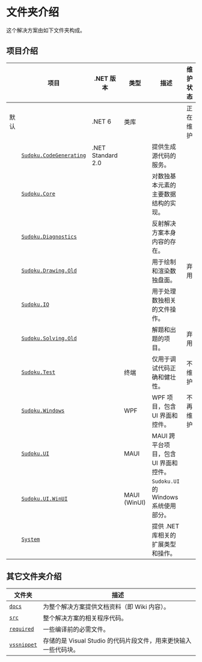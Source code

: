 ﻿# 文件夹介绍
这个解决方案由如下文件夹构成。

## 项目介绍

|      | 项目                                                         | .NET 版本         | 类型         | 描述                                  | 维护状态 |
| ---- | ------------------------------------------------------------ | ----------------- | ------------ | ------------------------------------- | -------- |
| 默认 |                                                              | .NET 6            | 类库         |                                       | 正在维护 |
|      | [`Sudoku.CodeGenerating`](https://github.com/SunnieShine/Sudoku/tree/main/src/Sudoku.CodeGenerating) | .NET Standard 2.0 |              | 提供生成源代码的服务。                |          |
|      | [`Sudoku.Core`](https://github.com/SunnieShine/Sudoku/tree/main/src/Sudoku.Core) |                   |              | 对数独基本元素的主要数据结构的实现。  |          |
|      | [`Sudoku.Diagnostics`](https://github.com/SunnieShine/Sudoku/tree/main/src/Sudoku.Diagnostics) |                   |              | 反射解决方案本身内容的存在。          |          |
|      | [`Sudoku.Drawing.Old`](https://github.com/SunnieShine/Sudoku/tree/main/src/Sudoku.Drawing.Old) |                   |              | 用于绘制和渲染数独盘面。              | 弃用     |
|      | [`Sudoku.IO`](https://github.com/SunnieShine/Sudoku/tree/main/src/Sudoku.IO) |                   |              | 用于处理数独相关的文件操作。          |          |
|      | [`Sudoku.Solving.Old`](https://github.com/SunnieShine/Sudoku/tree/main/src/Sudoku.Solving.Old) |                   |              | 解题和出题的项目。                    | 弃用     |
|      | [`Sudoku.Test`](https://github.com/SunnieShine/Sudoku/tree/main/src/Sudoku.Test) |                   | 终端         | 仅用于调试代码正确和健壮性。          | 不维护   |
|      | [`Sudoku.Windows`](https://github.com/SunnieShine/Sudoku/tree/main/src/Sudoku.Windows) |                   | WPF          | WPF 项目，包含 UI 界面和控件。        | 不再维护 |
|      | [`Sudoku.UI`](https://github.com/SunnieShine/Sudoku/tree/main/src/Sudoku.UI/Sudoku.UI) |                   | MAUI         | MAUI 跨平台项目，包含 UI 界面和控件。 |          |
|      | [`Sudoku.UI.WinUI`](https://github.com/SunnieShine/Sudoku/tree/main/src/Sudoku.UI/Sudoku.UI.WinUI) |                   | MAUI (WinUI) | `Sudoku.UI` 的 Windows 系统使用部分。 |          |
|      | [`System`](https://github.com/SunnieShine/Sudoku/tree/main/src/System) |                   |              | 提供 .NET 库相关的扩展类型和操作。    |          |

## 其它文件夹介绍

| 文件夹                                                       | 描述                                                         |
| ------------------------------------------------------------ | ------------------------------------------------------------ |
| [`docs`](https://github.com/SunnieShine/Sudoku/tree/main/src/docs) | 为整个解决方案提供文档资料（即 Wiki 内容）。                 |
| [`src`](https://github.com/SunnieShine/Sudoku/tree/main/src/src) | 整个解决方案的相关程序代码。                                 |
| [`required`](https://github.com/SunnieShine/Sudoku/tree/main/src/required) | 一些编译前的必需文件。                                       |
| [`vssnippet`](https://github.com/SunnieShine/Sudoku/tree/main/src/required/vssnippet) | 存储的是 Visual Studio 的代码片段文件，用来更快输入一些代码块。 |